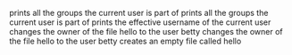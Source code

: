 prints all the groups the current user is part of
prints all the groups the current user is part of
prints the effective username of the current user
changes the owner of the file hello to the user betty
changes the owner of the file hello to the user betty
creates an empty file called hello
